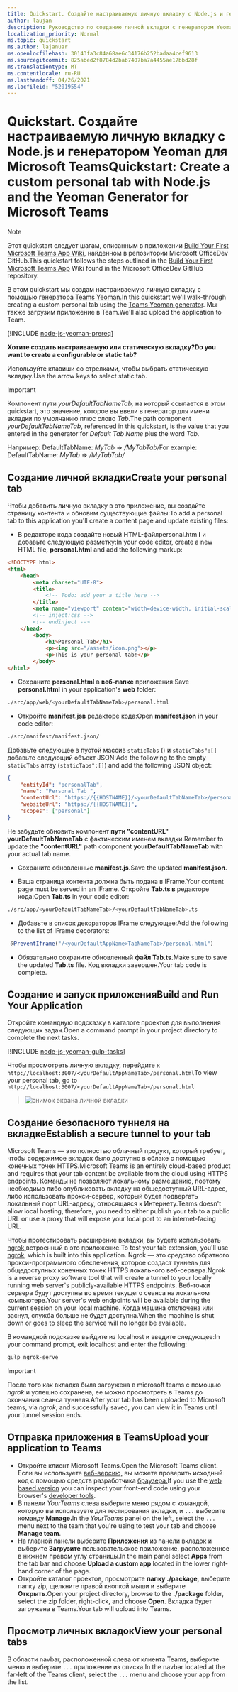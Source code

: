 ```yaml
---
title: Quickstart. Создайте настраиваемую личную вкладку с Node.js и генератором Yeoman для Microsoft Teams
author: laujan
description: Руководство по созданию личной вкладки с генератором Yeoman для Microsoft Teams.
localization_priority: Normal
ms.topic: quickstart
ms.author: lajanuar
ms.openlocfilehash: 30143fa3c84a68ae6c34176b252badaa4cef9613
ms.sourcegitcommit: 825abed2f8784d2bab7407ba7a4455ae17bbd28f
ms.translationtype: MT
ms.contentlocale: ru-RU
ms.lasthandoff: 04/26/2021
ms.locfileid: "52019554"
---
```

# <a name="quickstart-create-a-custom-personal-tab-with-nodejs-and-the-yeoman-generator-for-microsoft-teams"></a><span data-ttu-id="04b53-103">Quickstart. Создайте настраиваемую личную вкладку с Node.js и генератором Yeoman для Microsoft Teams</span><span class="sxs-lookup"><span data-stu-id="04b53-103">Quickstart: Create a custom personal tab with Node.js and the Yeoman Generator for Microsoft Teams</span></span>

>[!NOTE]
><span data-ttu-id="04b53-104">Этот quickstart следует шагам, описанным в приложении [Build Your First Microsoft Teams App Wiki,](https://github.com/OfficeDev/generator-teams/wiki/Build-Your-First-Microsoft-Teams-App) найденном в репозитории Microsoft OfficeDev GitHub.</span><span class="sxs-lookup"><span data-stu-id="04b53-104">This quickstart follows the steps outlined in the [Build Your First Microsoft Teams App](https://github.com/OfficeDev/generator-teams/wiki/Build-Your-First-Microsoft-Teams-App) Wiki found in the Microsoft OfficeDev GitHub repository.</span></span>

<span data-ttu-id="04b53-105">В этом quickstart мы создам настраиваемую личную вкладку с помощью генератора [Teams Yeoman.](https://github.com/OfficeDev/generator-teams/wiki/Build-Your-First-Microsoft-Teams-App)</span><span class="sxs-lookup"><span data-stu-id="04b53-105">In this quickstart we'll walk-through creating a custom personal tab using the [Teams Yeoman generator](https://github.com/OfficeDev/generator-teams/wiki/Build-Your-First-Microsoft-Teams-App).</span></span> <span data-ttu-id="04b53-106">Мы также загрузим приложение в Team.</span><span class="sxs-lookup"><span data-stu-id="04b53-106">We'll also upload the application to Team.</span></span>

[!INCLUDE [node-js-yeoman-prereq](~/includes/tabs/node-js-yeoman-prereq.md)]

<span data-ttu-id="04b53-107">**Хотите создать настраиваемую или статическую вкладку?**</span><span class="sxs-lookup"><span data-stu-id="04b53-107">**Do you want to create a configurable or static tab?**</span></span>

<span data-ttu-id="04b53-108">Используйте клавиши со стрелками, чтобы выбрать статическую вкладку.</span><span class="sxs-lookup"><span data-stu-id="04b53-108">Use the arrow keys to select static tab.</span></span>

>[!IMPORTANT]
><span data-ttu-id="04b53-109">Компонент пути *yourDefaultTabNameTab,* на который ссылается в этом quickstart,  это значение, которое вы ввели в генератор для имени вкладки по умолчанию плюс слово *Tab*.</span><span class="sxs-lookup"><span data-stu-id="04b53-109">The path component *yourDefaultTabNameTab*, referenced in this quickstart, is the value that you entered in the generator for *Default Tab Name* plus the word *Tab*.</span></span>
>
><span data-ttu-id="04b53-110">Например: DefaultTabName: *MyTab*  =>  */MyTabTab/*</span><span class="sxs-lookup"><span data-stu-id="04b53-110">For example: DefaultTabName: *MyTab* => */MyTabTab/*</span></span>

## <a name="create-your-personal-tab"></a><span data-ttu-id="04b53-111">Создание личной вкладки</span><span class="sxs-lookup"><span data-stu-id="04b53-111">Create your personal tab</span></span>

<span data-ttu-id="04b53-112">Чтобы добавить личную вкладку в это приложение, вы создайте страницу контента и обновим существующие файлы:</span><span class="sxs-lookup"><span data-stu-id="04b53-112">To add a personal tab to this application you'll create a content page and update existing files:</span></span>

- <span data-ttu-id="04b53-113">В редакторе кода создайте новый HTML-файлpersonal.htm **l** и добавьте следующую разметку:</span><span class="sxs-lookup"><span data-stu-id="04b53-113">In your code editor, create a new HTML file, **personal.html** and add the following markup:</span></span>

```html
<!DOCTYPE html>
<html>
    <head>
        <meta charset="UTF-8">
        <title>
            <!-- Todo: add your a title here -->
        </title>
        <meta name="viewport" content="width=device-width, initial-scale=1.0">
        <!-- inject:css -->
        <!-- endinject -->
    </head>
        <body>
            <h1>Personal Tab</h1>
            <p><img src="/assets/icon.png"></p>
            <p>This is your personal tab!</p>
        </body>
</html>
```

- <span data-ttu-id="04b53-114">Сохраните **personal.html** в **веб-папке** приложения:</span><span class="sxs-lookup"><span data-stu-id="04b53-114">Save **personal.html** in your application's **web** folder:</span></span>

```bash
./src/app/web/<yourDefaultTabNameTab>/personal.html
```

- <span data-ttu-id="04b53-115">Откройте **manifest.jsв** редакторе кода:</span><span class="sxs-lookup"><span data-stu-id="04b53-115">Open **manifest.json** in your code editor:</span></span>

```bash
./src/manifest/manifest.json/
```

<span data-ttu-id="04b53-116">Добавьте следующее в пустой массив `staticTabs` () и `staticTabs":[]` добавьте следующий объект JSON:</span><span class="sxs-lookup"><span data-stu-id="04b53-116">Add the following to the empty `staticTabs` array (`staticTabs":[]`) and add the following JSON object:</span></span>

```json
{
    "entityId": "personalTab",
    "name": "Personal Tab ",
    "contentUrl": "https://{{HOSTNAME}}/<yourDefaultTabNameTab>/personal.html",
    "websiteUrl": "https://{{HOSTNAME}}",
    "scopes": ["personal"]
}

```

<span data-ttu-id="04b53-117">Не забудьте обновить компонент **пути "contentURL"** **yourDefaultTabNameTab** с фактическим именем вкладки.</span><span class="sxs-lookup"><span data-stu-id="04b53-117">Remember to update the **"contentURL"** path component **yourDefaultTabNameTab** with your actual tab name.</span></span>

- <span data-ttu-id="04b53-118">Сохраните обновленные **manifest.js.**</span><span class="sxs-lookup"><span data-stu-id="04b53-118">Save the updated **manifest.json**.</span></span>

- <span data-ttu-id="04b53-119">Ваша страница контента должна быть подана в IFrame.</span><span class="sxs-lookup"><span data-stu-id="04b53-119">Your content page must be served in an IFrame.</span></span> <span data-ttu-id="04b53-120">Откройте **Tab.ts в** редакторе кода:</span><span class="sxs-lookup"><span data-stu-id="04b53-120">Open **Tab.ts** in your code editor:</span></span>

 ```bash
./src/app/<yourDefaultTabNameTab>/<yourDefaultTabNameTab>.ts
```

- <span data-ttu-id="04b53-121">Добавьте в список декораторов IFrame следующее:</span><span class="sxs-lookup"><span data-stu-id="04b53-121">Add the following to the list of IFrame decorators:</span></span>

```typescript
 @PreventIframe("/<yourDefaultAppName>TabNameTab>/personal.html")
```

- <span data-ttu-id="04b53-122">Обязательно сохраните обновленный **файл Tab.ts.**</span><span class="sxs-lookup"><span data-stu-id="04b53-122">Make sure to save the updated **Tab.ts** file.</span></span> <span data-ttu-id="04b53-123">Код вкладки завершен.</span><span class="sxs-lookup"><span data-stu-id="04b53-123">Your tab code is complete.</span></span>

## <a name="build-and-run-your-application"></a><span data-ttu-id="04b53-124">Создание и запуск приложения</span><span class="sxs-lookup"><span data-stu-id="04b53-124">Build and Run Your Application</span></span>

<span data-ttu-id="04b53-125">Откройте командную подсказку в каталоге проектов для выполнения следующих задач.</span><span class="sxs-lookup"><span data-stu-id="04b53-125">Open a command prompt in your project directory to complete the next tasks.</span></span>

[!INCLUDE [node-js-yeoman-gulp-tasks](~/includes/tabs/node-js-yeoman-gulp-tasks.md)]

<span data-ttu-id="04b53-126">Чтобы просмотреть личную вкладку, перейдите к `http://localhost:3007/<yourDefaultAppNameTab>/personal.html`</span><span class="sxs-lookup"><span data-stu-id="04b53-126">To view your personal tab, go to `http://localhost:3007/<yourDefaultAppNameTab>/personal.html`</span></span>

>![снимок экрана личной вкладки](/microsoftteams/platform/assets/images/tab-images/personalTab.PNG)

## <a name="establish-a-secure-tunnel-to-your-tab"></a><span data-ttu-id="04b53-128">Создание безопасного туннеля на вкладке</span><span class="sxs-lookup"><span data-stu-id="04b53-128">Establish a secure tunnel to your tab</span></span>

<span data-ttu-id="04b53-129">Microsoft Teams — это полностью облачный продукт, который требует, чтобы содержимое вкладок было доступно в облаке с помощью конечных точек HTTPS.</span><span class="sxs-lookup"><span data-stu-id="04b53-129">Microsoft Teams is an entirely cloud-based product and requires that your tab content be available from the cloud using HTTPS endpoints.</span></span> <span data-ttu-id="04b53-130">Команды не позволяют локальному размещению, поэтому необходимо либо опубликовать вкладку на общедоступный URL-адрес, либо использовать прокси-сервер, который будет подвергать локальный порт URL-адресу, относящаяся к Интернету.</span><span class="sxs-lookup"><span data-stu-id="04b53-130">Teams doesn't allow local hosting, therefore, you need to either publish your tab to a public URL or use a proxy that will expose your local port to an internet-facing URL.</span></span>

<span data-ttu-id="04b53-131">Чтобы протестировать расширение вкладки, вы будете использовать [ngrok,](https://ngrok.com/docs)встроенный в это приложение.</span><span class="sxs-lookup"><span data-stu-id="04b53-131">To test your tab extension, you'll use [ngrok](https://ngrok.com/docs), which is built into this application.</span></span> <span data-ttu-id="04b53-132">Ngrok — это средство обратного прокси-программного обеспечения, которое создаст туннель для общедоступных конечных точек HTTPS локального веб-сервера.</span><span class="sxs-lookup"><span data-stu-id="04b53-132">Ngrok is a reverse proxy software tool that will create a tunnel to your locally running web server's publicly-available HTTPS endpoints.</span></span> <span data-ttu-id="04b53-133">Веб-точки сервера будут доступны во время текущего сеанса на локальном компьютере.</span><span class="sxs-lookup"><span data-stu-id="04b53-133">Your server's web endpoints will be available during the current session on your local machine.</span></span> <span data-ttu-id="04b53-134">Когда машина отключена или заснул, служба больше не будет доступна.</span><span class="sxs-lookup"><span data-stu-id="04b53-134">When the machine is shut down or goes to sleep the service will no longer be available.</span></span>

<span data-ttu-id="04b53-135">В командной подсказке выйдите из localhost и введите следующее:</span><span class="sxs-lookup"><span data-stu-id="04b53-135">In your command prompt, exit localhost and enter the following:</span></span>

```bash
gulp ngrok-serve
```

> [!IMPORTANT]
> <span data-ttu-id="04b53-136">После того как вкладка была загружена в microsoft teams с помощью *ngrok* и успешно сохранена, ее можно просмотреть в Teams до окончания сеанса туннеля.</span><span class="sxs-lookup"><span data-stu-id="04b53-136">After your tab has been uploaded to Microsoft teams, via *ngrok*, and successfully saved, you can view it in Teams until your tunnel session ends.</span></span>

## <a name="upload-your-application-to-teams"></a><span data-ttu-id="04b53-137">Отправка приложения в Teams</span><span class="sxs-lookup"><span data-stu-id="04b53-137">Upload your application to Teams</span></span>

- <span data-ttu-id="04b53-138">Откройте клиент Microsoft Teams.</span><span class="sxs-lookup"><span data-stu-id="04b53-138">Open the Microsoft Teams client.</span></span> <span data-ttu-id="04b53-139">Если вы используете [веб-версию,](https://teams.microsoft.com) вы можете проверить исходный код с помощью средств разработчика [браузера.](~/tabs/how-to/developer-tools.md)</span><span class="sxs-lookup"><span data-stu-id="04b53-139">If you use the [web based version](https://teams.microsoft.com) you can inspect your front-end code using your browser's [developer tools](~/tabs/how-to/developer-tools.md).</span></span>
- <span data-ttu-id="04b53-140">В панели *YourTeams* слева выберите меню рядом с командой, которую вы используете для тестирования вкладки, и `...` выберите команду **Manage.**</span><span class="sxs-lookup"><span data-stu-id="04b53-140">In the *YourTeams* panel on the left, select the `...` menu next to the team that you're using to test your tab and choose **Manage team**.</span></span>
- <span data-ttu-id="04b53-141">На главной панели выберите **Приложения** из панели вкладок и выберите **Загрузите** пользовательское приложение, расположенное в нижнем правом углу страницы.</span><span class="sxs-lookup"><span data-stu-id="04b53-141">In the main panel select **Apps** from the tab bar and choose **Upload a custom app** located in the lower right-hand corner of the page.</span></span>
- <span data-ttu-id="04b53-142">Откройте каталог проектов, просмотрите **папку ./package,** выберите папку zip, щелкните правой кнопкой мыши и выберите **Открыть**.</span><span class="sxs-lookup"><span data-stu-id="04b53-142">Open your project directory, browse to the **./package** folder, select the zip folder, right-click, and choose **Open**.</span></span> <span data-ttu-id="04b53-143">Вкладка будет загружена в Teams.</span><span class="sxs-lookup"><span data-stu-id="04b53-143">Your tab will upload into Teams.</span></span>

## <a name="view-your-personal-tabs"></a><span data-ttu-id="04b53-144">Просмотр личных вкладок</span><span class="sxs-lookup"><span data-stu-id="04b53-144">View your personal tabs</span></span>

<span data-ttu-id="04b53-145">В области navbar, расположенной слева от клиента Teams, выберите меню и выберите `...` приложение из списка.</span><span class="sxs-lookup"><span data-stu-id="04b53-145">In the navbar located at the far-left of the Teams client, select the `...` menu and choose your app from the list.</span></span>
